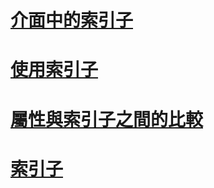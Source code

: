 # [介面中的索引子](indexers-in-interfaces.md)
# [使用索引子](using-indexers.md)
# [屬性與索引子之間的比較](comparison-between-properties-and-indexers.md)
# [索引子](index.md)
